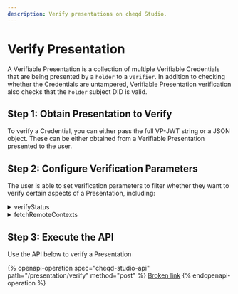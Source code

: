 ```yaml
---
description: Verify presentations on cheqd Studio.
---
```


# Verify Presentation

A Verifiable Presentation is a collection of multiple Verifiable Credentials that are being presented by a `holder` to a `verifier`. In addition to checking whether the Credentials are untampered, Verifiable Presentation verification also checks that the `holder` subject DID is valid.&#x20;

## Step 1: Obtain Presentation to Verify

To verify a Credential, you can either pass the full VP-JWT string or a JSON object. These can be either obtained from a Verifiable Presentation presented to the user.

## Step 2: Configure Verification Parameters

The user is able to set verification parameters to filter whether they want to verify certain aspects of a Presentation, including:

<details>

<summary>verifyStatus</summary>

* true (indicates that the user wants to verify the Credential Statuses within the Presentatiuon, requiring a credentialStatus property to be present in at least one Credential within the Presentation)
* false (Default. Indicates that the user does not want to verify the Credential Status.&#x20;

</details>

<details>

<summary>fetchRemoteContexts</summary>

When dealing with JSON-LD type Verifiable Credentials you also MUST provide the proper contexts within a Credential body. Set this to `true` ONLY if you want the `@context` URLs to be fetched in case they are a custom context.

* true
* false (default)

</details>

## Step 3: Execute the API

Use the API below to verify a Presentation

{% openapi-operation spec="cheqd-studio-api" path="/presentation/verify" method="post" %}
[Broken link](broken-reference)
{% endopenapi-operation %}
